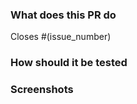 ### What does this PR do

<!-- Brief description of WHAT you’re doing and WHY -->

Closes #(issue_number)

### How should it be tested

<!--
A straightforward scenario of how to test your changes could help colleagues that are not familiar with the part of the code that you are changing but want to see it in action. This section can include a description or step-by-step instructions of how to get to the state of v2 that your change affects.

A "How To Test" section can look something like this:

- Sign in with a user with tracks
- Activate `show_awesome_cat_gifs` feature (add `?feature.show_awesome_cat_gifs=1` to your URL)
- You should see a GIF with cats dancing
-->

### Screenshots

<!-- 
Please include any relevant screenshots

- Screenshot MUST include before and after look
- If no visuals are possible, write "N/A" in this section
-->
